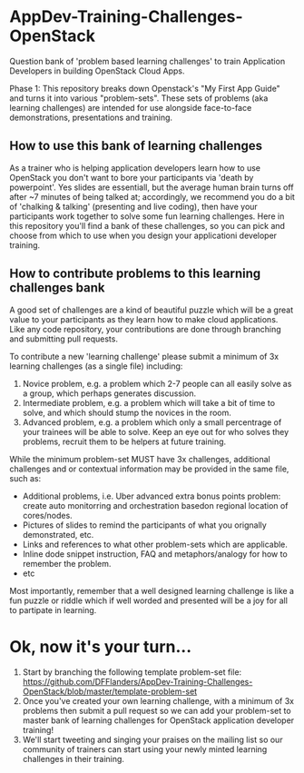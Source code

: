 # AppDev-Training-Challenges-OpenStack
Question bank of 'problem based learning challenges' to train Application Developers in building OpenStack Cloud Apps.

Phase 1: This repository breaks down Openstack's "My First App Guide" and turns it into various "problem-sets".  These sets of problems (aka learning challenges) are intended for use alongside face-to-face demonstrations, presentations and training.  

## How to use this bank of learning challenges

As a trainer who is helping application developers learn how to use OpenStack you don't want to bore your participants via 'death by powerpoint'.  Yes slides are essentiall, but the average human brain turns off after ~7 minutes of being talked at; accordingly, we recommend you do a bit of 'chalking & talking' (presenting and live coding), then have your participants work together to solve some fun learning challenges.  Here in this repository you'll find a bank of these challenges, so you can pick and choose from which to use when you design your applicationi developer training.

## How to contribute problems to this learning challenges bank

A good set of challenges are a kind of beautiful puzzle which will be a great value to your participants as they learn how to make cloud applications.  Like any code repository, your contributions are done through branching and submitting pull requests.

To contribute a new 'learning challenge' please submit a minimum of 3x learning challenges (as a single file) including:

1. Novice problem, e.g. a problem which 2-7 people can all easily solve as a group, which perhaps generates discussion.
2. Intermediate problem, e.g. a problem which will take a bit of time to solve, and which should stump the novices in the room.
3. Advanced problem, e.g. a problem which only a small percentrage of your trainees will be able to solve.  Keep an eye out for who solves they problems, recruit them to be helpers at future training.

While the minimum problem-set MUST have 3x challenges, additional challenges and or contextual information may be provided in the same file, such as:

 * Additional problems, i.e. Uber advanced extra bonus points problem: create auto monitorring and orchestration basedon regional location of cores/nodes.
 * Pictures of slides to remind the participants of what you orignally demonstrated, etc.
 * Links and references to what other problem-sets which are applicable.
 * Inline dode snippet instruction, FAQ and metaphors/analogy for how to remember the problem.
 * etc

Most importantly, remember that a well designed learning challenge is like a fun puzzle or riddle which if well worded and presented will be a joy for all to partipate in learning.

# Ok, now it's your turn...
1. Start by branching the following template problem-set file: https://github.com/DFFlanders/AppDev-Training-Challenges-OpenStack/blob/master/template-problem-set
2. Once you've created your own learning challenge, with a minimum of 3x problems then submit a pull request so we can add your problem-set to master bank of learning challenges for OpenStack application developer training!
3. We'll start tweeting and singing your praises on the mailing list so our community of trainers can start using your newly minted learning challenges in their training.


